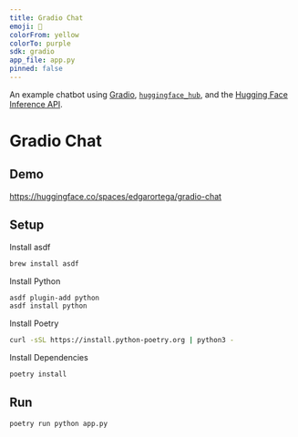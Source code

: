 ```yaml
---
title: Gradio Chat
emoji: 💬
colorFrom: yellow
colorTo: purple
sdk: gradio
app_file: app.py
pinned: false
---
```


An example chatbot using [Gradio](https://gradio.app), [`huggingface_hub`](https://huggingface.co/docs/huggingface_hub/v0.22.2/en/index), and the [Hugging Face Inference API](https://huggingface.co/docs/api-inference/index).

# Gradio Chat

## Demo

<https://huggingface.co/spaces/edgarortega/gradio-chat>

## Setup

Install asdf

```bash
brew install asdf
```

Install Python

```bash
asdf plugin-add python
asdf install python
```

Install Poetry

```bash
curl -sSL https://install.python-poetry.org | python3 -
```

Install Dependencies

```bash
poetry install
```

## Run

```bash
poetry run python app.py
```

